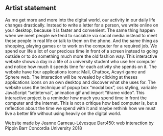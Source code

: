 ## Artist statement

As me get more and more into the digital world, our activity in our daily life changes drastically. Instead to write a letter for a person, we write online on your desktop, because it is faster and convenient. The same thing happen when we meet people we tend to socialize via social media instead to meet these people in real life or talk to them on the phone. And the same thing as shopping, playing games or to work on the computer for a required job. We spend our life a lot of our precious time in front of a screen instead to going outside or to do something much more the old fashion way. This interactive website shows a day in a life of a university student who use her computer and notice how much it spends time for each activity she spends on it. The website have four applications icons: Mail, Chatbox, Acayri game and Sphere web. The interaction will be revealed by clicking at theses applications icons on an own desktop and discover what she uses for. The website uses the technique of popup box “modal box”, css styling, variable JavaScript “setinterval”, animation gif and import “iframe video”. This interactive project is a reminder how much you spend time in front the computer and the internet. This is not a critique how bad computer is, but a reflection about the time we spend with it and maybe rethink how we must live a better life without using heavily on the digital world.

Website made by Jeanne Garneau-Lévesque
Dart450: web interaction by Pippin Barr
Concordia University 2018
